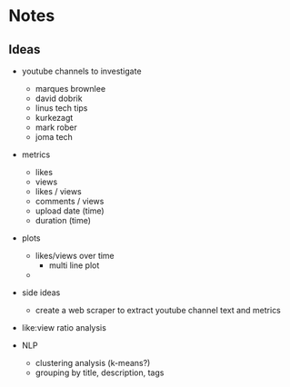 # Notes

## Ideas

- youtube channels to investigate
    - marques brownlee
    - david dobrik
    - linus tech tips 
    - kurkezagt 
    - mark rober
    - joma tech
- metrics
    - likes
    - views
    - likes / views
    - comments / views 
    - upload date (time)
    - duration (time)
    
- plots
    - likes/views over time 
        - multi line plot
    - 

- side ideas
    - create a web scraper to extract youtube channel text and metrics

- like:view ratio analysis

- NLP 
    - clustering analysis (k-means?)
    - grouping by title, description, tags
